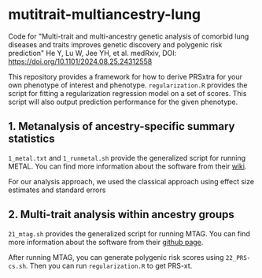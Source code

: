 # mutitrait-multiancestry-lung

Code for "Multi-trait and multi-ancestry genetic analysis of comorbid lung diseases and traits improves genetic discovery and polygenic risk prediction" He Y, Lu W, Jee YH, et al. medRxiv, DOI: https://doi.org/10.1101/2024.08.25.24312558

This repository provides a framework for how to derive PRSxtra for your own phenotype of interest and phenotype.
`regularization.R` provides the script for fitting a regularization regression model on a set of scores. This script will also output prediction performance for the given phenotype.

## 1. Metanalysis of ancestry-specific summary statistics 
`1_metal.txt` and `1_runmetal.sh` provide the generalized script for running METAL. You can find more information about the software from their [wiki](https://genome.sph.umich.edu/wiki/METAL_Documentation).

For our analysis approach, we used the classical approach using effect size estimates and standard errors

## 2. Multi-trait analysis within ancestry groups
`21_mtag.sh` provides the generalized script for running MTAG. You can find more information about the software from their [github page](https://github.com/JonJala/mtag). 

After running MTAG, you can generate polygenic risk scores using `22_PRS-cs.sh`. Then you can run `regularization.R` to get PRS-xt.

